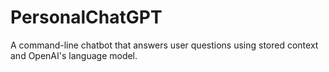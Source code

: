# PersonalChatGPT
A command-line chatbot that answers user questions using stored context and OpenAI's language model.
